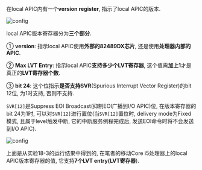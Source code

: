 在local APIC内有一个**version register**, 指示了local APIC的版本. 

![config](./images/36.png)

local APIC版本寄存器分为**三个部分**. 

① **version**: 指示local APIC使用**外部的82489DX芯片**, 还是使用**处理器内部的APIC**. 

② **Max LVT Entry**: 指示local APIC**支持多少个LVT寄存器**, 这个值需**加上1**才是真正的**LVT寄存器个数**. 

③ **bit 24**: 这个位指示**是否支持SVR**(Spurious Interrupt Vector Register)的bit 12位, 为1时支持, 否则不支持. 

`SVR[12]`是Suppress EOI Broadcast(抑制EOI广播到I/O APIC)位, 在版本寄存器的bit 24为1时, 可以对`SVR[12]`进行置位(当`SVR[12]`置位时, delivery mode为Fixed模式, 且属于level触发中断, 它的中断服务例程完成后, 发送EOI命令时将不会发送到I/O APIC). 

![config](./images/37.png)

上面是从实验18-3的运行结果中得到的, 在笔者的移动Core i5处理器上的local APIC版本寄存器的值, 它支持**7个LVT entry(LVT寄存器**). 